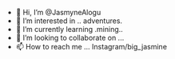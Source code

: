 - 👋 Hi, I’m @JasmyneAlogu
- 👀 I’m interested in .. adventures.
- 🌱 I’m currently learning .mining..
- 💞️ I’m looking to collaborate on ...
- 📫 How to reach me ... Instagram/big_jasmine

<!---
JasmyneAlogu/JasmyneAlogu is a ✨ special ✨ repository because its `README.md` (this file) appears on your GitHub profile.
You can click the Preview link to take a look at your changes.
--->
